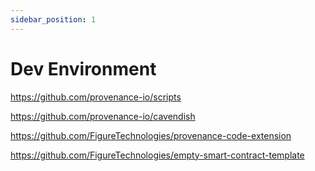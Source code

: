 ```yaml
---
sidebar_position: 1
---
```

# Dev Environment 

https://github.com/provenance-io/scripts


https://github.com/provenance-io/cavendish


https://github.com/FigureTechnologies/provenance-code-extension

https://github.com/FigureTechnologies/empty-smart-contract-template

